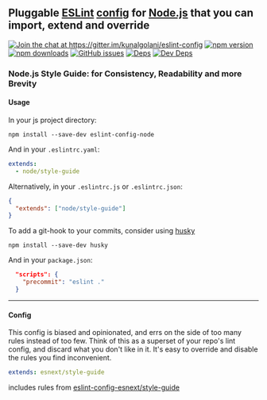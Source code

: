## Pluggable [ESLint](http://eslint.org/docs/about/) [config](http://eslint.org/docs/developer-guide/shareable-configs) for [Node.js](https://nodejs.org) that you can import, extend and override

[![Join the chat at https://gitter.im/kunalgolani/eslint-config ][gitter-img]][gitter-url]
[![npm version][version-img]][npm-url]
[![npm downloads][downloads-img]][npm-url]
[![GitHub issues][issues-img]][issues-url]
[![Deps][deps-img]][deps-url]
[![Dev Deps][devdeps-img]][deps-url]

### Node.js Style Guide: for Consistency, Readability and more Brevity

#### Usage

In your js project directory:

```shell
npm install --save-dev eslint-config-node
```

And in your `.eslintrc.yaml`:

```yaml
extends:
  - node/style-guide
```

Alternatively, in your `.eslintrc.js` or `.eslintrc.json`:

```json
{
  "extends": ["node/style-guide"]
}
```

To add a git-hook to your commits, consider using [husky](https://github.com/typicode/husky)

```shell
npm install --save-dev husky
```

And in your `package.json`:

```json
  "scripts": {
    "precommit": "eslint ."
  }
```

---

#### Config

This config is biased and opinionated, and errs on the side of too many rules instead of too few. Think of this as a superset of your repo's lint config, and discard what you don't like in it. It's easy to override and disable the rules you find inconvenient.

```yaml
extends: esnext/style-guide
```

includes rules from [eslint-config-esnext/style-guide](https://github.com/kunalgolani/eslint-config/tree/master/packages/esnext/style-guide)

[gitter-img]: https://badges.gitter.im/kunalgolani/eslint-config.svg
[gitter-url]: https://gitter.im/kunalgolani/eslint-config?utm_source=badge&utm_medium=badge&utm_campaign=pr-badge&utm_content=badge
[version-img]: https://img.shields.io/npm/v/eslint-config-node.svg
[npm-url]: https://www.npmjs.com/package/eslint-config-node
[downloads-img]: https://img.shields.io/npm/dt/eslint-config-node.svg
[issues-img]: https://img.shields.io/github/issues-raw/kunalgolani/eslint-config.svg?maxAge=2592000
[issues-url]: https://github.com/kunalgolani/eslint-config/issues
[deps-img]: https://img.shields.io/david/kunalgolani/eslint-config.svg
[devdeps-img]: https://img.shields.io/david/dev/kunalgolani/eslint-config.svg
[deps-url]: https://github.com/kunalgolani/eslint-config/blob/master/node/package.json
